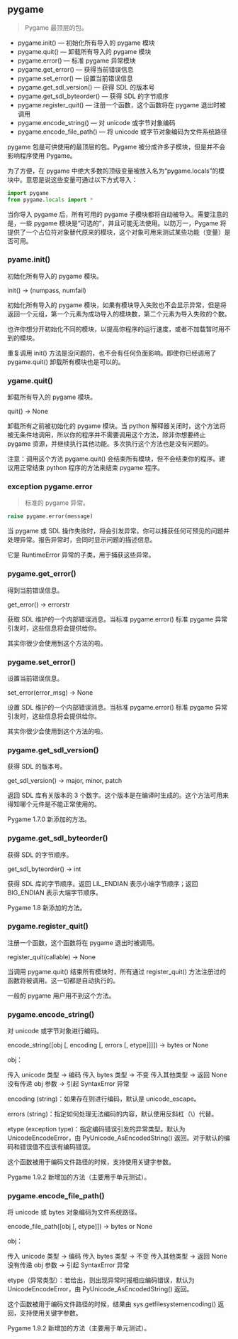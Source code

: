 ## pygame

>Pygame 最顶层的包。

* pygame.init()  —  初始化所有导入的 pygame 模块
* pygame.quit()  —  卸载所有导入的 pygame 模块
* pygame.error()  —  标准 pygame 异常模块
* pygame.get_error()  —  获得当前错误信息
* pygame.set_error()  —  设置当前错误信息
* pygame.get_sdl_version()  —  获得 SDL 的版本号
* pygame.get_sdl_byteorder()  —  获得 SDL 的字节顺序
* pygame.register_quit()  —  注册一个函数，这个函数将在 pygame 退出时被调用
* pygame.encode_string()  —  对 unicode 或字节对象编码
* pygame.encode_file_path()  —  将 unicode 或字节对象编码为文件系统路径

pygame 包是可供使用的最顶层的包。Pygame 被分成许多子模块，但是并不会影响程序使用 Pygame。

为了方便，在 pygame 中绝大多数的顶级变量被放入名为“pygame.locals”的模块中。意思是说这些变量可通过以下方式导入：

```Python
import pygame
from pygame.locals import *
```

当你导入 pygame 后，所有可用的 pygame 子模块都将自动被导入。需要注意的是，一些 pygame 模块是“可选的”，并且可能无法使用。以防万一，Pygame 将提供了一个占位符对象替代原来的模块，这个对象可用来测试某些功能（变量）是否可用。



### pyame.init()

初始化所有导入的 pygame 模块。

init() -> (numpass, numfail)

初始化所有导入的 pygame 模块，如果有模块导入失败也不会显示异常，但是将返回一个元组，第一个元素为成功导入的模块数，第二个元素为导入失败的个数。

也许你想分开初始化不同的模块，以提高你程序的运行速度，或者不加载暂时用不到的模块。

重复调用 init() 方法是没问题的，也不会有任何负面影响。即使你已经调用了 pygame.quit() 卸载所有模块也是可以的。

###  ygame.quit()

卸载所有导入的 pygame 模块。

quit() -> None

卸载所有之前被初始化的 pygame 模块。当 python 解释器关闭时，这个方法将被无条件地调用，所以你的程序并不需要调用这个方法，除非你想要终止 pygame 资源，并继续执行其他功能。多次执行这个方法也是没有问题的。

注意：调用这个方法 pygame.quit() 会结束所有模块，但不会结束你的程序。建议用正常结束 python 程序的方法来结束 pygame 程序。

### exception pygame.error

>标准的 pygame 异常。
```Python
raise pygame.error(message)
```

当 pygame 或 SDL 操作失败时，将会引发异常。你可以捕获任何可预见的问题并处理异常。报告异常时，会同时显示问题的描述信息。

它是 RuntimeError 异常的子类，用于捕获这些异常。

### pygame.get_error()

得到当前错误信息。

get_error() -> errorstr

获取 SDL 维护的一个内部错误消息。当标准 pygame.error() 标准 pygame 异常引发时，这些信息将会提供给你。

其实你很少会使用到这个方法的啦。

### pygame.set_error()

设置当前错误信息。

set_error(error_msg) -> None

设置 SDL 维护的一个内部错误消息。当标准 pygame.error() 标准 pygame 异常引发时，这些信息将会提供给你。

其实你很少会使用到这个方法的啦。

### pygame.get_sdl_version()

获得 SDL 的版本号。

get_sdl_version() -> major, minor, patch

返回 SDL 库有关版本的 3 个数字。这个版本是在编译时生成的。这个方法可用来得知哪个元件是不能正常使用的。

Pygame 1.7.0 新添加的方法。

### pygame.get_sdl_byteorder()

获得 SDL 的字节顺序。

get_sdl_byteorder() -> int

获得 SDL 库的字节顺序。返回 LIL_ENDIAN 表示小端字节顺序；返回 BIG_ENDIAN 表示大端字节顺序。

Pygame 1.8 新添加的方法。

### pygame.register_quit()

注册一个函数，这个函数将在 pygame 退出时被调用。

register_quit(callable) -> None

当调用 pygame.quit() 结束所有模块时，所有通过 register_quit() 方法注册过的函数将被调用。这一切都是自动执行的。

一般的 pygame 用户用不到这个方法。

### pygame.encode_string()

对 unicode 或字节对象进行编码。

encode_string([obj [, encoding [, errors [, etype]]]]) -> bytes or None

obj：

传入 unicode 类型 -> 编码
传入 bytes 类型 -> 不变
传入其他类型 -> 返回 None
没有传递 obj 参数 -> 引起 SyntaxError 异常

encoding (string)：如果存在则进行编码，默认是 unicode_escape。

errors (string)：指定如何处理无法编码的内容，默认使用反斜杠（\）代替。

etype (exception type)：指定编码错误引发的异常类型。默认为 UnicodeEncodeError，由 PyUnicode_AsEncodedString() 返回。对于默认的编码和错误值不应该有编码错误。

这个函数被用于编码文件路径的时候，支持使用关键字参数。

Pygame 1.9.2 新增加的方法（主要用于单元测试）。

### pygame.encode_file_path()

将 unicode 或 bytes 对象编码为文件系统路径。

encode_file_path([obj [, etype]]) -> bytes or None

obj：

传入 unicode 类型 -> 编码
传入 bytes 类型 -> 不变
传入其他类型 -> 返回 None
没有传递 obj 参数 -> 引起 SyntaxError 异常

etype（异常类型）：若给出，则出现异常时报相应编码错误，默认为 UnicodeEncodeError，由 PyUnicode_AsEncodedString() 返回。

这个函数被用于编码文件路径的时候，结果由 sys.getfilesystemencoding() 返回，支持使用关键字参数。

Pygame 1.9.2 新增加的方法（主要用于单元测试）。